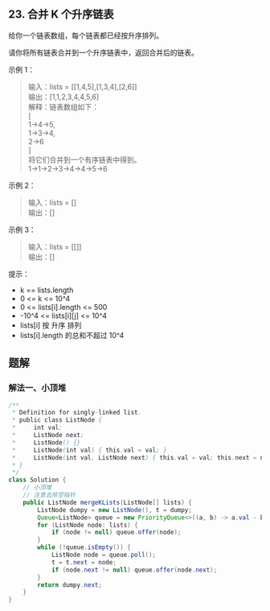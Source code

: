 ## 23. 合并 K 个升序链表

给你一个链表数组，每个链表都已经按升序排列。

请你将所有链表合并到一个升序链表中，返回合并后的链表。

 

示例 1：

>输入：lists = \[[1,4,5],[1,3,4],[2,6]]  
>输出：[1,1,2,3,4,4,5,6]  
>解释：链表数组如下：  
>[  
>  1->4->5,  
>  1->3->4,  
>  2->6  
>]  
>将它们合并到一个有序链表中得到。  
>1->1->2->3->4->4->5->6  


示例 2：

>输入：lists = []  
>输出：[]  


示例 3：

>输入：lists = \[[]]  
>输出：[]  
 

提示：

- k == lists.length
- 0 <= k <= 10^4
- 0 <= lists[i].length <= 500
- -10^4 <= lists[i][j] <= 10^4
- lists[i] 按 升序 排列
- lists[i].length 的总和不超过 10^4


## 题解

### 解法一、小顶堆

```java
/**
 * Definition for singly-linked list.
 * public class ListNode {
 *     int val;
 *     ListNode next;
 *     ListNode() {}
 *     ListNode(int val) { this.val = val; }
 *     ListNode(int val, ListNode next) { this.val = val; this.next = next; }
 * }
 */
class Solution {
    // 小顶堆
    // 注意去除空指针
    public ListNode mergeKLists(ListNode[] lists) {
        ListNode dumpy = new ListNode(), t = dumpy;
        Queue<ListNode> queue = new PriorityQueue<>((a, b) -> a.val - b.val);
        for (ListNode node: lists) {
            if (node != null) queue.offer(node);
        }
        while (!queue.isEmpty()) {
            ListNode node = queue.poll();
            t = t.next = node;
            if (node.next != null) queue.offer(node.next);
        }
        return dumpy.next;
    }
}
```